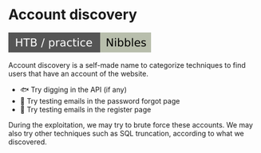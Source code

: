 # Account discovery

![nibbles](../../../_badges/htb-p/nibbles.svg)

<div class="row row-cols-md-2"><div>

Account discovery is a self-made name to categorize techniques to find users that have an account of the website.

* 🐟 Try digging in the API (if any)
* 👀 Try testing emails in the password forgot page
* 🙌 Try testing emails in the register page
</div><div>

During the exploitation, we may try to brute force these accounts. We may also try other techniques such as SQL truncation, according to what we discovered.
</div></div>